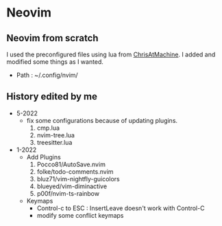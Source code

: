 # Neovim

## Neovim from scratch
I used the preconfigured files using lua from [ChrisAtMachine](https://github.com/LunarVim/Neovim-from-scratch).
I added and modified some things as I wanted.

- Path : ~/.config/nvim/

## History edited by me
- 5-2022
  - fix some configurations because of updating plugins.
    1. cmp.lua
    2. nvim-tree.lua
    3. treesitter.lua
- 1-2022
  - Add Plugins
    1. Pocco81/AutoSave.nvim
    2. folke/todo-comments.nvim
    3. bluz71/vim-nightfly-guicolors
    4. blueyed/vim-diminactive
    5. p00f/nvim-ts-rainbow
  - Keymaps
    * Control-c to ESC : InsertLeave doesn't work with Control-C
    * modify some conflict keymaps
